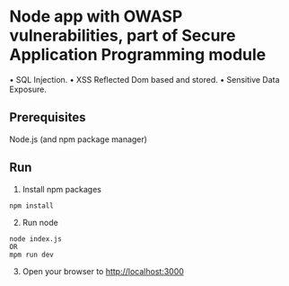 # Node app with OWASP vulnerabilities, part of Secure Application Programming module

• SQL Injection.
• XSS Reflected Dom based and stored.
• Sensitive Data Exposure.

## Prerequisites

Node.js (and npm package manager)

## Run

1. Install npm packages

```
npm install
```

2. Run node

```
node index.js 
OR
mpm run dev
```

3. Open your browser to <http://localhost:3000>
